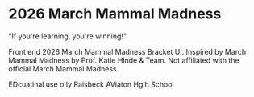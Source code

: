 
# 2026 March Mammal Madness


"If you're learning, you're winning!"

Front end 2026 March Mammal Madness Bracket UI. Inspired by March Mammal Madness by Prof. Katie Hinde & Team. Not affiliated with the official March Mammal Madness.

EDcuatinal use o ly Raisbeck AViaton  Hgih School
